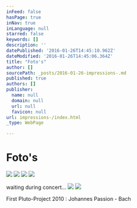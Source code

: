 ```yaml
---
inFeed: false
hasPage: true
inNav: true
inLanguage: null
starred: false
keywords: []
description: ''
datePublished: '2016-01-26T14:45:10.962Z'
dateModified: '2016-01-26T14:45:06.364Z'
title: "Foto's"
author: []
sourcePath: _posts/2016-01-26-impressions-.md
published: true
authors: []
publisher:
  name: null
  domain: null
  url: null
  favicon: null
url: impressions-/index.html
_type: WebPage

---
```

# Foto's
![](https://s3-us-west-2.amazonaws.com/the-grid-img/p/fcd690cd33e2ea0376d31ef014874376f3e217a5.jpg)
![](https://s3-us-west-2.amazonaws.com/the-grid-img/p/9e4c273f3cd3e8ed1f72e13e389434faa0534e66.jpg)
![](https://s3-us-west-2.amazonaws.com/the-grid-img/p/e5be987447a56fec8104e29f635e5fff0f0eee3a.jpg)
![](https://s3-us-west-2.amazonaws.com/the-grid-img/p/bd0ee39f534b7f1f1b531dd6e78c8979496e8491.jpg)

waiting during concert...
![](https://s3-us-west-2.amazonaws.com/the-grid-img/p/c20c83a85bfd6724fdc421080000c72f829a661d.jpg)
![](https://s3-us-west-2.amazonaws.com/the-grid-img/p/b039721ae22ffc343c5414fd82ab3556958c6a40.jpg)

First Pluto-Project 2010 : Johannes Passion - Bach